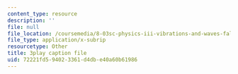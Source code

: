```yaml
---
content_type: resource
description: ''
file: null
file_location: /coursemedia/8-03sc-physics-iii-vibrations-and-waves-fall-2016/72221fd594023361d4dbe40a60b61986_jwh7LqjT4w0.srt
file_type: application/x-subrip
resourcetype: Other
title: 3play caption file
uid: 72221fd5-9402-3361-d4db-e40a60b61986
---
```

